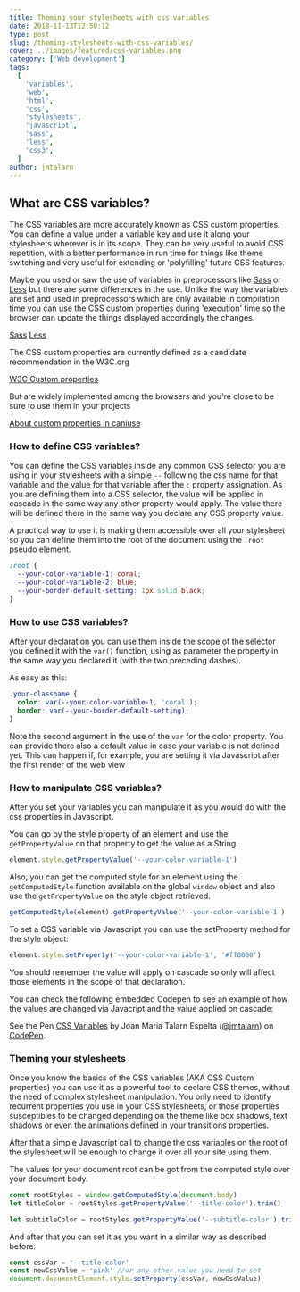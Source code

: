 ```yaml
---
title: Theming your stylesheets with css variables
date: 2018-11-13T12:50:12
type: post
slug: /theming-stylesheets-with-css-variables/
cover: ../images/featured/css-variables.png
category: ['Web development']
tags:
  [
    'variables',
    'web',
    'html',
    'css',
    'stylesheets',
    'javascript',
    'sass',
    'less',
    'css3',
  ]
author: jmtalarn
---
```


## What are CSS variables?

The CSS variables are more accurately known as CSS custom properties. You can define a value under a variable key and use it along your stylesheets wherever is in its scope.
They can be very useful to avoid CSS repetition, with a better performance in run time for things like theme switching and very useful for extending or 'polyfilling' future CSS features.

<!--more-->

Maybe you used or saw the use of variables in preprocessors like <a href="https://sass-lang.com/" target="_blank">Sass</a> or <a href="http://lesscss.org/" target="_blank">Less</a> but there are some differences in the use.
Unlike the way the variables are set and used in preprocessors which are only available in compilation time you can use the CSS custom properties during 'execution' time so the browser can update the things displayed accordingly the changes.

<a href="https://sass-lang.com/" class="card-preview" target="_blank">Sass</a>
<a href="http://lesscss.org/" class="card-preview" target="_blank">Less</a>

The CSS custom properties are currently defined as a candidate recommendation in the W3C.org

<a href="https://www.w3.org/TR/css-variables/" class="card-preview" target="_blank">W3C Custom properties</a>

But are widely implemented among the browsers and you're close to be sure to use them in your projects

<a href="https://www.caniuse.com/#search=css%20variables" class="card-preview" target="_blank">About custom properties in caniuse</a>

<h3>How to define CSS variables?</h3>
You can define the CSS variables inside any common CSS selector you are using in your stylesheets with a simple <code>--</code> following the css name for that variable and the value for that variable after the <code>:</code> property assignation.
As you are defining them into a CSS selector, the value will be applied in cascade in the same way any other property would apply. The value there will be defined there in the same way you declare any CSS property value.

A practical way to use it is making them accessible over all your stylesheet so you can define them into the root of the document using the <code>:root</code> pseudo element.

```css
:root {
  --your-color-variable-1: coral;
  --your-color-variable-2: blue;
  --your-border-default-setting: 1px solid black;
}
```

<h3>How to use CSS variables?</h3>
After your declaration you can use them inside the scope of the selector you defined it with the <code>var()</code> function, using as parameter the property in the same way you declared it (with the two preceding dashes).

As easy as this:

```css
.your-classname {
  color: var(--your-color-variable-1, 'coral');
  border: var(--your-border-default-setting);
}
```

Note the second argument in the use of the <code>var</code> for the color property. You can provide there also a default value in case your variable is not defined yet. This can happen if, for example, you are setting it via Javascript after the first render of the web view

<h3>How to manipulate CSS variables?</h3>
After you set your variables you can manipulate it as you would do with the css properties in Javascript.

You can go by the style property of an element and use the <code>getPropertyValue</code> on that property to get the value as a String.

```javascript
element.style.getPropertyValue('--your-color-variable-1')
```

Also, you can get the computed style for an element using the <code>getComputedStyle</code> function available on the global <code>window</code> object and also use the <code>getPropertyValue</code> on the style object retrieved.

```javascript
getComputedStyle(element).getPropertyValue('--your-color-variable-1')
```

To set a CSS variable via Javascript you can use the setProperty method for the style object:

```javascript
element.style.setProperty('--your-color-variable-1', '#ff0000')
```

You should remember the value will apply on cascade so only will affect those elements in the scope of that declaration.

You can check the following embedded Codepen to see an example of how the values are changed via Javacript and the value applied on cascade:

<p data-height="720" data-theme-id="light" data-slug-hash="ERLRyO" data-default-tab="result" data-user="jmtalarn" data-pen-title="CSS Variables" class="codepen">See the Pen <a href="https://codepen.io/jmtalarn/pen/ERLRyO/">CSS Variables</a> by Joan Maria Talarn Espelta (<a href="https://codepen.io/jmtalarn">@jmtalarn</a>) on <a href="https://codepen.io">CodePen</a>.</p>
<script async src="https://static.codepen.io/assets/embed/ei.js"></script>

<h3>Theming your stylesheets</h3>
Once you know the basics of the CSS variables (AKA CSS Custom properties) you can use it as a powerful tool to declare CSS themes, without the need of complex stylesheet manipulation. You only need to identify recurrent properties you use in your CSS stylesheets, or those properties susceptibles to be changed depending on 
the theme like box shadows, text shadows or even the animations defined in your transitions properties.

After that a simple Javascript call to change the css variables on the root of the stylesheet will be enough to change it over all your site using them.

The values for your document root can be got from the computed style over your document body.

```javascript
const rootStyles = window.getComputedStyle(document.body)
let titleColor = rootStyles.getPropertyValue('--title-color').trim()

let subtitleColor = rootStyles.getPropertyValue('--subtitle-color').trim()
```

And after that you can set it as you want in a similar way as described before:

```javascript
const cssVar = '--title-color'
const newCssValue = 'pink' //or any other value you need to set
document.documentElement.style.setProperty(cssVar, newCssValue)
```
